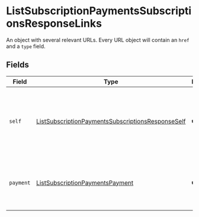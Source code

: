 # ListSubscriptionPaymentsSubscriptionsResponseLinks

An object with several relevant URLs. Every URL object will contain an `href` and a `type` field.


## Fields

| Field                                                                                                                             | Type                                                                                                                              | Required                                                                                                                          | Description                                                                                                                       |
| --------------------------------------------------------------------------------------------------------------------------------- | --------------------------------------------------------------------------------------------------------------------------------- | --------------------------------------------------------------------------------------------------------------------------------- | --------------------------------------------------------------------------------------------------------------------------------- |
| `self`                                                                                                                            | [ListSubscriptionPaymentsSubscriptionsResponseSelf](../../models/operations/ListSubscriptionPaymentsSubscriptionsResponseSelf.md) | :heavy_check_mark:                                                                                                                | In v2 endpoints, URLs are commonly represented as objects with an `href` and `type` field.                                        |
| `payment`                                                                                                                         | [ListSubscriptionPaymentsPayment](../../models/operations/ListSubscriptionPaymentsPayment.md)                                     | :heavy_check_mark:                                                                                                                | The API resource URL of the [payment](get-payment) that belong to this route.                                                     |